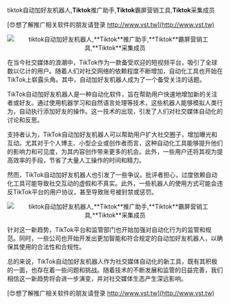 tiktok自动加好友机器人,**Tiktok**推广助手,**Tiktok**霸屏营销工具,**Tiktok**采集成员

[😍想了解推广相关软件的朋友请登录 http://www.vst.tw](http://www.vst.tw)

 <center><img src="https://vst.tw/MP4/tuiguang/png/2.png" alt="tiktok自动加好友机器人,**Tiktok**推广助手,**Tiktok**霸屏营销工具,**Tiktok**采集成员"></center>

在当今社交媒体的浪潮中，TikTok作为一款备受欢迎的短视频平台，吸引了全球数以亿计的用户。随着人们对社交网络的依赖程度不断增加，自动化工具也开始在TikTok上崭露头角。其中，自动加好友机器人成为了一个备受关注的话题。

TikTok自动加好友机器人是一种自动化软件，旨在帮助用户快速地增加新的关注者或好友。通过使用机器学习和自然语言处理等技术，这些机器人能够模拟人类行为，自动执行添加好友的操作。这一技术的出现，引发了人们对社交媒体自动化的讨论和反思。

支持者认为，TikTok自动加好友机器人可以帮助用户扩大社交圈子，增加曝光和互动。尤其对于个人博主、小型企业或创作者而言，这种自动化工具能够提升他们的影响力和可见度，为其内容创作带来更多的机会。此外，一些用户还将其视为提高效率的手段，节省了大量人工操作的时间和精力。

然而，TikTok自动加好友机器人也引发了一些争议。批评者担心，过度依赖自动化工具可能导致社交互动的虚假和不真实。此外，一些机器人的使用方式可能会违反TikTok平台的用户协议，甚至导致账号被封禁或惩罚。

 <center><img src="https://vst.tw/MP4/tuiguang/png/5.png" alt="tiktok自动加好友机器人,**Tiktok**推广助手,**Tiktok**霸屏营销工具,**Tiktok**采集成员"></center>

针对这一新趋势，TikTok平台和监管部门也开始加强对自动化行为的监管和规范。同时，一些公司也开始开发出更加智能和符合规定的自动加好友机器人，以确保其使用的合法性和合规性。

总的来说，TikTok自动加好友机器人作为社交媒体自动化的新工具，既有其积极的一面，也存在着一些问题和挑战。随着技术的不断发展和监管的日益完善，我们相信这一新趋势将会进一步演变，并对社交媒体生态产生深远影响。

[😍想了解推广相关软件的朋友请登录 http://www.vst.tw](http://www.vst.tw)



